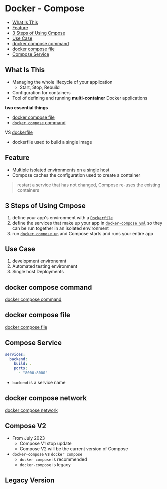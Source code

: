# Docker - Compose

* [What Is This](#what-is-this)
* [Feature](#feature)
* [3 Steps of Using Cmpose](#3-steps-of-using-cmpose)
* [Use Case](#use-case)
* [docker compose command](#docker-compose-command)
* [docker compose file](#docker-compose-file)
* [Compose Service](#compose-service)

## What Is This

- Managing the whole lifecycle of your application
  - Start, Stop, Rebuild
- Configuration for containers
- Tool of defining and running **multi-container** Docker applications

**two essential things**

- [docker compose file](#docker-compose-file)
- [`docker compose` command](docker-compose-command.md)

VS [dockerfile](docker-dockerfile.md)

- dockerfile used to build a single image

## Feature

- Multiple isolated environments on a single host
- Compose caches the configuration used to create a container

> restart a service that has not changed, Compose re-uses the existing containers

## 3 Steps of Using Cmpose

1. define your app's environment with a [`Dockerfile`](docker-dockerfile.md)
2. define the services that make up your app in [`docker-compose.yml`](#docker-compose-file) so they can be run together in an isolated environment
3. run [`docker compose up`](#docker-compose-command) and Compose starts and runs your entire app

## Use Case

1. development environemnt
2. Automated testing environment
3. Single host Deployments

## docker compose command

[docker compose command](docker-compose-command.md)

## docker compose file

[docker compose file](docker-compose-file.md)

## Compose Service

```yaml
services:
  backend:
    build: .
    ports:
      - "8000:8000"
```

- `backend` is a service name

## docker compose network

[docker compose network](docker-compose-network.md)

## Compose V2

- From July 2023
  - Compose V1 stop update
  - Compose V2 will be the current version of Compose
- `docker-compose` vs `docker compose`
  - `docker compose` is recommended
  - `docker-compose` is legacy

## Legacy Version


